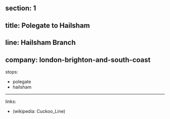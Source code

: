 ﻿section: 1
----
title: Polegate to Hailsham
----
line: Hailsham Branch
----
company: london-brighton-and-south-coast
----
stops:
- polegate
- hailsham
----
links:
- (wikipedia: Cuckoo_Line)
